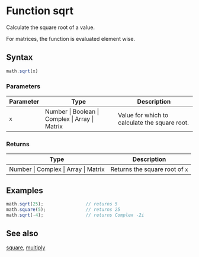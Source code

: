 # Function sqrt

Calculate the square root of a value.

For matrices, the function is evaluated element wise.


## Syntax

```js
math.sqrt(x)
```

### Parameters

Parameter | Type | Description
--------- | ---- | -----------
`x` | Number &#124; Boolean &#124; Complex &#124; Array &#124; Matrix |  Value for which to calculate the square root.

### Returns

Type | Description
---- | -----------
Number &#124; Complex &#124; Array &#124; Matrix |  Returns the square root of `x`


## Examples

```js
math.sqrt(25);                // returns 5
math.square(5);               // returns 25
math.sqrt(-4);                // returns Complex -2i
```


## See also

[square](square.md),
[multiply](multiply.md)


<!-- Note: This file is automatically generated from source code comments. Changes made in this file will be overridden. -->

